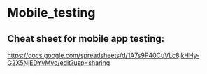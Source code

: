 # Mobile_testing

## Cheat sheet for mobile app testing:
https://docs.google.com/spreadsheets/d/1A7s9P40CuVLc8jkHHy-G2X5NjEDYvMvo/edit?usp=sharing
